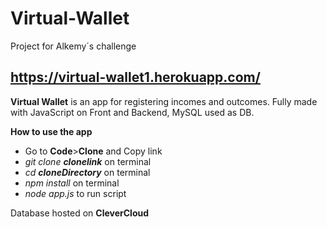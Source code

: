 # Virtual-Wallet
Project for Alkemy´s challenge
## https://virtual-wallet1.herokuapp.com/
**Virtual Wallet** is an app for registering incomes and outcomes.
Fully made with JavaScript on Front and Backend, MySQL used as DB.

**How to use the app**
- Go to **Code**>**Clone** and Copy link
- *git clone **clonelink*** on terminal
- *cd **cloneDirectory*** on terminal
- *npm install* on terminal
- *node app.js* to run script

Database hosted on **CleverCloud**
